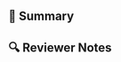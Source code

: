 ## 📌 Summary

<!-- What does this PR do? Why is it needed? -->

## 🔍 Reviewer Notes

<!-- Anything you'd like reviewers to focus on (e.g., tricky logic, edge cases)? -->
